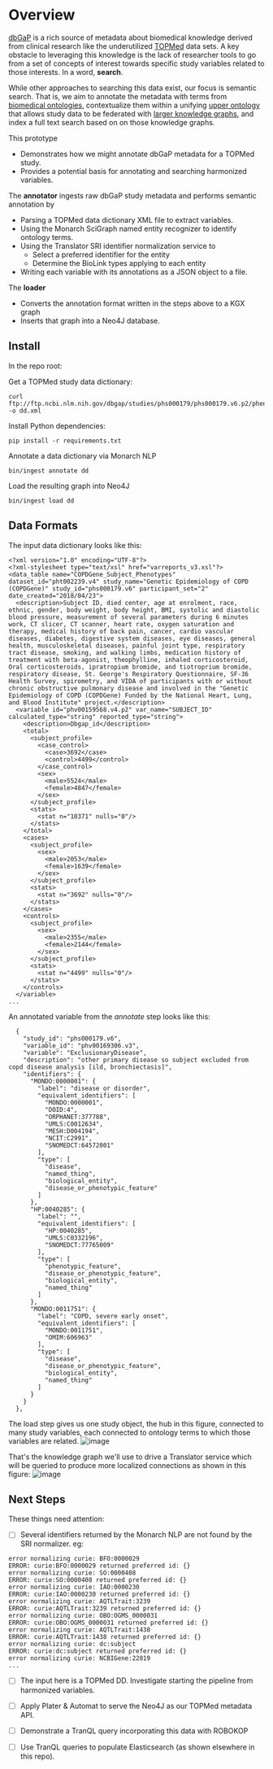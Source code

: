 
# Overview

[dbGaP](https://www.ncbi.nlm.nih.gov/gap/) is a rich source of metadata about biomedical knowledge derived from clinical research like the underutilized [TOPMed](https://www.nhlbiwgs.org/) data sets. A key obstacle to leveraging this knowledge is the lack of researcher tools to go from a set of concepts of interest towards specific study variables related to those interests. In a word, **search**.

While other approaches to searching this data exist, our focus is semantic search. That is, we aim to annotate the metadata with terms from [biomedical ontologies](http://www.obofoundry.org/), contextualize them within a unifying [upper ontology](https://biolink.github.io/biolink-model/) that allows study data to be federated with [larger knowledge graphs](https://researchsoftwareinstitute.github.io/data-translator/), and index a full text search based on on those knowledge graphs.

This prototype 
* Demonstrates how we might annotate dbGaP metadata for a TOPMed study.
* Provides a potential basis for annotating and searching harmonized variables.

The **annotator** ingests raw dbGaP study metadata and performs semantic annotation by
* Parsing a TOPMed data dictionary XML file to extract variables.
* Using the Monarch SciGraph named entity recognizer to identify ontology terms.
* Using the Translator SRI identifier normalization service to
  * Select a preferred identifier for the entity
  * Determine the BioLink types applying to each entity
* Writing each variable with its annotations as a JSON object to a file.

The **loader** 
* Converts the annotation format written in the steps above to a KGX graph
* Inserts that graph into a Neo4J database.

## Install

In the repo root:

Get a TOPMed study data dictionary:
```
curl ftp://ftp.ncbi.nlm.nih.gov/dbgap/studies/phs000179/phs000179.v6.p2/pheno_variable_summaries/phs000179.v6.pht002239.v4.COPDGene_Subject_Phenotypes.data_dict.xml -o dd.xml
```
Install Python dependencies:
```
pip install -r requirements.txt
```
Annotate a data dictionary via Monarch NLP 
```
bin/ingest annotate dd
```
Load the resulting graph into Neo4J
```
bin/ingest load dd
```
## Data Formats

The input data dictionary looks like this:
```
<?xml version="1.0" encoding="UTF-8"?>
<?xml-stylesheet type="text/xsl" href="varreports_v3.xsl"?>
<data_table name="COPDGene_Subject_Phenotypes" dataset_id="pht002239.v4" study_name="Genetic Epidemiology of COPD (COPDGene)" study_id="phs000179.v6" participant_set="2" date_created="2018/04/23">
  <description>Subject ID, died center, age at enrolment, race, ethnic, gender, body weight, body height, BMI, systolic and diastolic blood pressure, measurement of several parameters during 6 minutes work, CT slicer, CT scanner, heart rate, oxygen saturation and therapy, medical history of back pain, cancer, cardio vascular diseases, diabetes, digestive system diseases, eye diseases, general health, musculoskeletal diseases, painful joint type, respiratory tract disease, smoking, and walking limbs, medication history of treatment with beta-agonist, theophylline, inhaled corticosteroid, Oral corticosteroids, ipratropium bromide, and tiotroprium bromide, respiratory disease, St. George's Respiratory Questionnaire, SF-36 Health Survey, spirometry, and VIDA of participants with or without chronic obstructive pulmonary disease and involved in the "Genetic Epidemiology of COPD (COPDGene) Funded by the National Heart, Lung, and Blood Institute" project.</description>
  <variable id="phv00159568.v4.p2" var_name="SUBJECT_ID" calculated_type="string" reported_type="string">
    <description>Dbgap_id</description>
    <total>
      <subject_profile>
        <case_control>
          <case>3692</case>
          <control>4499</control>
        </case_control>
        <sex>
          <male>5524</male>
          <female>4847</female>
        </sex>
      </subject_profile>
      <stats>
        <stat n="10371" nulls="0"/>
      </stats>
    </total>
    <cases>
      <subject_profile>
        <sex>
          <male>2053</male>
          <female>1639</female>
        </sex>
      </subject_profile>
      <stats>
        <stat n="3692" nulls="0"/>
      </stats>
    </cases>
    <controls>
      <subject_profile>
        <sex>
          <male>2355</male>
          <female>2144</female>
        </sex>
      </subject_profile>
      <stats>
        <stat n="4499" nulls="0"/>
      </stats>
    </controls>
  </variable>
...
```

An annotated variable from the *annotate* step looks like this:
```
  {
    "study_id": "phs000179.v6",
    "variable_id": "phv00169306.v3",
    "variable": "ExclusionaryDisease",
    "description": "other primary disease so subject excluded from copd disease analysis [ild, bronchiectasis]",
    "identifiers": {
      "MONDO:0000001": {
        "label": "disease or disorder",
        "equivalent_identifiers": [
          "MONDO:0000001",
          "DOID:4",
          "ORPHANET:377788",
          "UMLS:C0012634",
          "MESH:D004194",
          "NCIT:C2991",
          "SNOMEDCT:64572001"
        ],
        "type": [
          "disease",
          "named_thing",
          "biological_entity",
          "disease_or_phenotypic_feature"
        ]
      },
      "HP:0040285": {
        "label": "",
        "equivalent_identifiers": [
          "HP:0040285",
          "UMLS:C0332196",
          "SNOMEDCT:77765009"
        ],
        "type": [
          "phenotypic_feature",
          "disease_or_phenotypic_feature",
          "biological_entity",
          "named_thing"
        ]
      },
      "MONDO:0011751": {
        "label": "COPD, severe early onset",
        "equivalent_identifiers": [
          "MONDO:0011751",
          "OMIM:606963"
        ],
        "type": [
          "disease",
          "disease_or_phenotypic_feature",
          "biological_entity",
          "named_thing"
        ]
      }
    }
  },
```
The load step gives us one study object, the hub in this figure, connected to many study variables, each connected to ontology terms to which those variables are related.
![image](https://user-images.githubusercontent.com/306971/76589696-4b1ed900-64c1-11ea-9a8d-145dbb6a83be.png)

That's the knowledge graph we'll use to drive a Translator service which will be queried to produce more localized connections as shown in this figure:
![image](https://user-images.githubusercontent.com/306971/76590963-3f351600-64c5-11ea-84d0-f08b7963a1b2.png)


## Next Steps

These things need attention:
* [ ] Several identifiers returned by the Monarch NLP are not found by the SRI normalizer. eg:
 ```
 error normalizing curie: BFO:0000029
ERROR: curie:BFO:0000029 returned preferred id: {}
error normalizing curie: SO:0000408
ERROR: curie:SO:0000408 returned preferred id: {}
error normalizing curie: IAO:0000230
ERROR: curie:IAO:0000230 returned preferred id: {}
error normalizing curie: AQTLTrait:3239
ERROR: curie:AQTLTrait:3239 returned preferred id: {}
error normalizing curie: OBO:OGMS_0000031
ERROR: curie:OBO:OGMS_0000031 returned preferred id: {}
error normalizing curie: AQTLTrait:1438
ERROR: curie:AQTLTrait:1438 returned preferred id: {}
error normalizing curie: dc:subject
ERROR: curie:dc:subject returned preferred id: {}
error normalizing curie: NCBIGene:22819
...
 ```
* [ ] The input here is a TOPMed DD. Investigate starting the pipeline from harmonized variables.
* [ ] Apply Plater & Automat to serve the Neo4J as our TOPMed metadata API.
* [ ] Demonstrate a TranQL query incorporating this data with ROBOKOP
* [ ] Use TranQL queries to populate Elasticsearch (as shown elsewhere in this repo).

